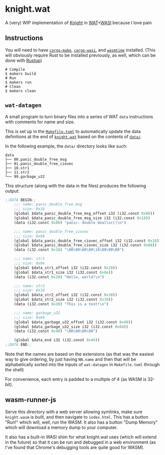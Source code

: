 # knight.wat

A (very) WIP implementation of [Knight][kn] in [WAT][wat]+[WASI][wasi] because I love pain

[kn]: https://github.com/knight-lang/knight
[wat]: https://webassembly.github.io/spec/core/text/index.html
[wasi]: https://github.com/WebAssembly/WASI

## Instructions

You will need to have [`cargo-make`][cargo-make], [`cargo-wasi`][cargo-wasi], and [`wasmtime`][wasmtime] installed.
(This will obviously require Rust to be installed previously, as well, which can be done with [Rustup][rustup])

```shell
# Compile
$ makers build
# Run
$ makers run
# Clean
$ makers clean
```

## `wat-datagen`

A small program to turn binary files into a series of WAT `data` instructions with comments for name and size.

This is set up in the [`Makefile.toml`](Makefile.toml) to automatically update the data definitions at the end of [`knight.wat`](knight.wat) based on the contents of [`data/`](data/).

In the following example, the `data/` directory looks like such:
```
data
├── 00.panic_double_free_msg
├── 01.panic_double_free_ciovec
├── 10.str1
├── 11.str2
└── 99.garbage_u32
```

This structure (along with the data in the files) produces the following output:
```lisp
;;DATA BEGIN;;
    ;;; name: panic_double_free_msg
    ;;; size: 0x18
    (global $data_panic_double_free_msg_offset i32 (i32.const 0x00))
    (global $data_panic_double_free_msg_size i32 (i32.const 0x18))
    (data (i32.const 0x00) "panic: double dealloc()\n")

    ;;; name: panic_double_free_ciovec
    ;;; size: 0x08
    (global $data_panic_double_free_ciovec_offset i32 (i32.const 0x18))
    (global $data_panic_double_free_ciovec_size i32 (i32.const 0x08))
    (data (i32.const 0x18) "\00\00\00\00\18\00\00\00")

    ;;; name: str1
    ;;; size: 0x0e
    (global $data_str1_offset i32 (i32.const 0x20))
    (global $data_str1_size i32 (i32.const 0x0e))
    (data (i32.const 0x20) "Hello, world!\n")

    ;;; name: str2
    ;;; size: 0x10
    (global $data_str2_offset i32 (i32.const 0x30))
    (global $data_str2_size i32 (i32.const 0x10))
    (data (i32.const 0x30) "This is a test!\n")

    ;;; name: garbage_u32
    ;;; size: 0x04
    (global $data_garbage_u32_offset i32 (i32.const 0x40))
    (global $data_garbage_u32_size i32 (i32.const 0x04))
    (data (i32.const 0x40) "\00\00\00\00")

    (global $data_end i32 (i32.const 0x44))
;;DATA END;;
```

Note that the names are based on the extensions (as that was the easiest way to give ordering, by just having `NN.name` and then that will be alphabetically sorted into the inputs of `wat-datagen` in `Makefile.toml` through the shell)

For convenience, each entry is padded to a multiple of 4 (as WASM is 32-bit).

## wasm-runner-js

Serve this directory with a web server allowing symlinks, make sure `knight.wasm` is built, and then navigate to `index.html`. This has a button "Run!" which will, well, run the WASM. It also has a button "Dump Memory" which will download a memory dump to your computer.

It also has a built-in WASI shim for what knight.wat uses (which will extend in the future) so that it can be run and debugged in a web environment (as I've found that Chrome's debugging tools are quite good for WASM).

[cargo-make]: https://github.com/sagiegurari/cargo-make
[cargo-wasi]: https://github.com/bytecodealliance/cargo-wasi
[wasmtime]: https://github.com/bytecodealliance/wasmtime
[rustup]: https://rustup.rs